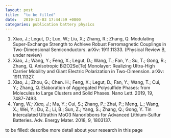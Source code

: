 ```yaml
---
layout: post
title:  "to be filled"
date:   2019-12-03 17:44:59 +0800
categories: publication battery physics
---
```


1. Xiao, J.; Legut, D.; Luo, W.; Liu, X.; Zhang, R.; Zhang, Q. Modulating Super-Exchange Strength to Achieve Robust Ferromagnetic Couplings in Two-Dimensional Semiconductors. arXiv: 1911.11333. (Physical Review B, under review) 
2. Xiao, J.; Wang, Y.; Feng, X.; Legut, D.; Wang, T.; Fan, Y.; Su, T.; Gong, R.; Zhang, Q. Anisotropic Bi2O2Se(Te) Monolayer: Realizing Ultra-High Carrier Mobility and Giant Electric Polarization in Two-Dimension. arXiv: 1911.11327.
3. Xiao, J.; Zhou, G.; Chen. H.; Feng, X.; Legut, D.; Fan, Y.; Wang, T.; Cui, Y.; Zhang, Q. Elaboration of Aggregated Polysulfide Phases: from Molecules to Large Clusters and Solid Phases. Nano Lett. 2019, 19, 7487-7493. 
4. Yang, W.*; Xiao, J.*; Ma, Y.; Cui, S.; Zhang, P.; Zhai, P.; Meng, L.; Wang, X.; Wei, Y.; Du, Z.; Li, B.; Sun, Z.; Yang, S.; Zhang, Q.; Gong, Y. Tin Intercalated Ultrathin MoO3 Nanoribbons for Advanced Lithium-Sulfur Batteries. Adv. Energy Mater. 2018, 9, 1803137. 

to be filled: describe more detail about your research in this page
